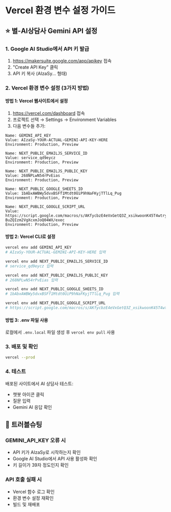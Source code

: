 # Vercel 환경 변수 설정 가이드

## ⭐ 별-AI상담사 Gemini API 설정

### 1. Google AI Studio에서 API 키 발급
1. https://makersuite.google.com/app/apikey 접속
2. "Create API Key" 클릭
3. API 키 복사 (AIzaSy... 형태)

### 2. Vercel 환경 변수 설정 (3가지 방법)

#### 방법 1: Vercel 웹사이트에서 설정
1. https://vercel.com/dashboard 접속
2. 프로젝트 선택 → Settings → Environment Variables
3. 다음 변수들 추가:

```
Name: GEMINI_API_KEY
Value: AIzaSy-YOUR-ACTUAL-GEMINI-API-KEY-HERE
Environment: Production, Preview

Name: NEXT_PUBLIC_EMAILJS_SERVICE_ID  
Value: service_qd9eycz
Environment: Production, Preview

Name: NEXT_PUBLIC_EMAILJS_PUBLIC_KEY
Value: 268NPLwN54rPvEias  
Environment: Production, Preview

Name: NEXT_PUBLIC_GOOGLE_SHEETS_ID
Value: 1bAbxAWBWy5dvxBSFf1Mtdt0UiP9hNaFKyjTTlLq_Pug
Environment: Production, Preview

Name: NEXT_PUBLIC_GOOGLE_SCRIPT_URL
Value: https://script.google.com/macros/s/AKfycbzE4eVxGetQ3Z_xsikwoonK45T4wtryGLorQ4UmGaGRAz-BuZQIzm2VgXcxmJoQ04WX/exec
Environment: Production, Preview
```

#### 방법 2: Vercel CLI로 설정
```bash
vercel env add GEMINI_API_KEY
# AIzaSy-YOUR-ACTUAL-GEMINI-API-KEY-HERE 입력

vercel env add NEXT_PUBLIC_EMAILJS_SERVICE_ID
# service_qd9eycz 입력

vercel env add NEXT_PUBLIC_EMAILJS_PUBLIC_KEY  
# 268NPLwN54rPvEias 입력

vercel env add NEXT_PUBLIC_GOOGLE_SHEETS_ID
# 1bAbxAWBWy5dvxBSFf1Mtdt0UiP9hNaFKyjTTlLq_Pug 입력

vercel env add NEXT_PUBLIC_GOOGLE_SCRIPT_URL
# https://script.google.com/macros/s/AKfycbzE4eVxGetQ3Z_xsikwoonK45T4wtryGLorQ4UmGaGRAz-BuZQIzm2VgXcxmJoQ04WX/exec 입력
```

#### 방법 3: .env 파일 사용
로컬에서 `.env.local` 파일 생성 후 `vercel env pull` 사용

### 3. 배포 및 확인
```bash
vercel --prod
```

### 4. 테스트
배포된 사이트에서 AI 상담사 테스트:
- 챗봇 아이콘 클릭
- 질문 입력
- Gemini AI 응답 확인

## 🔧 트러블슈팅

### GEMINI_API_KEY 오류 시
- API 키가 AIzaSy로 시작하는지 확인
- Google AI Studio에서 API 사용 활성화 확인
- 키 길이가 39자 정도인지 확인

### API 호출 실패 시  
- Vercel 함수 로그 확인
- 환경 변수 설정 재확인
- 빌드 및 재배포 